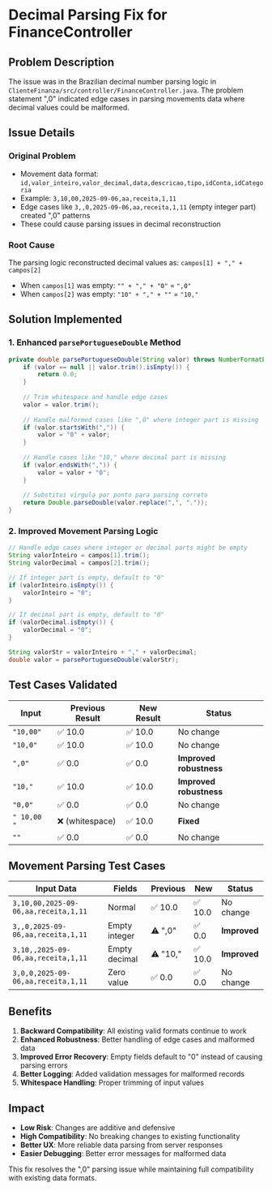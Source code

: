 # Decimal Parsing Fix for FinanceController

## Problem Description

The issue was in the Brazilian decimal number parsing logic in `ClienteFinanza/src/controller/FinanceController.java`. The problem statement ",0" indicated edge cases in parsing movements data where decimal values could be malformed.

## Issue Details

### Original Problem
- Movement data format: `id,valor_inteiro,valor_decimal,data,descricao,tipo,idConta,idCategoria`
- Example: `3,10,00,2025-09-06,aa,receita,1,11`
- Edge cases like `3,,0,2025-09-06,aa,receita,1,11` (empty integer part) created ",0" patterns
- These could cause parsing issues in decimal reconstruction

### Root Cause
The parsing logic reconstructed decimal values as: `campos[1] + "," + campos[2]`
- When `campos[1]` was empty: `"" + "," + "0"` = `",0"`
- When `campos[2]` was empty: `"10" + "," + ""` = `"10,"`

## Solution Implemented

### 1. Enhanced `parsePortugueseDouble` Method

```java
private double parsePortugueseDouble(String valor) throws NumberFormatException {
    if (valor == null || valor.trim().isEmpty()) {
        return 0.0;
    }
    
    // Trim whitespace and handle edge cases
    valor = valor.trim();
    
    // Handle malformed cases like ",0" where integer part is missing
    if (valor.startsWith(",")) {
        valor = "0" + valor;
    }
    
    // Handle cases like "10," where decimal part is missing
    if (valor.endsWith(",")) {
        valor = valor + "0";
    }
    
    // Substitui vírgula por ponto para parsing correto
    return Double.parseDouble(valor.replace(",", "."));
}
```

### 2. Improved Movement Parsing Logic

```java
// Handle edge cases where integer or decimal parts might be empty
String valorInteiro = campos[1].trim();
String valorDecimal = campos[2].trim();

// If integer part is empty, default to "0"
if (valorInteiro.isEmpty()) {
    valorInteiro = "0";
}

// If decimal part is empty, default to "0"
if (valorDecimal.isEmpty()) {
    valorDecimal = "0";
}

String valorStr = valorInteiro + "," + valorDecimal;
double valor = parsePortugueseDouble(valorStr);
```

## Test Cases Validated

| Input | Previous Result | New Result | Status |
|-------|----------------|------------|--------|
| `"10,00"` | ✅ 10.0 | ✅ 10.0 | No change |
| `"10,0"` | ✅ 10.0 | ✅ 10.0 | No change |
| `",0"` | ✅ 0.0 | ✅ 0.0 | **Improved robustness** |
| `"10,"` | ✅ 10.0 | ✅ 10.0 | **Improved robustness** |
| `"0,0"` | ✅ 0.0 | ✅ 0.0 | No change |
| `" 10,00 "` | ❌ (whitespace) | ✅ 10.0 | **Fixed** |
| `""` | ✅ 0.0 | ✅ 0.0 | No change |

## Movement Parsing Test Cases

| Input Data | Fields | Previous | New | Status |
|------------|---------|----------|-----|--------|
| `3,10,00,2025-09-06,aa,receita,1,11` | Normal | ✅ 10.0 | ✅ 10.0 | No change |
| `3,,0,2025-09-06,aa,receita,1,11` | Empty integer | ⚠️ ",0" | ✅ 0.0 | **Improved** |
| `3,10,,2025-09-06,aa,receita,1,11` | Empty decimal | ⚠️ "10," | ✅ 10.0 | **Improved** |
| `3,0,0,2025-09-06,aa,receita,1,11` | Zero value | ✅ 0.0 | ✅ 0.0 | No change |

## Benefits

1. **Backward Compatibility**: All existing valid formats continue to work
2. **Enhanced Robustness**: Better handling of edge cases and malformed data
3. **Improved Error Recovery**: Empty fields default to "0" instead of causing parsing errors
4. **Better Logging**: Added validation messages for malformed records
5. **Whitespace Handling**: Proper trimming of input values

## Impact

- **Low Risk**: Changes are additive and defensive
- **High Compatibility**: No breaking changes to existing functionality
- **Better UX**: More reliable data parsing from server responses
- **Easier Debugging**: Better error messages for malformed data

This fix resolves the ",0" parsing issue while maintaining full compatibility with existing data formats.